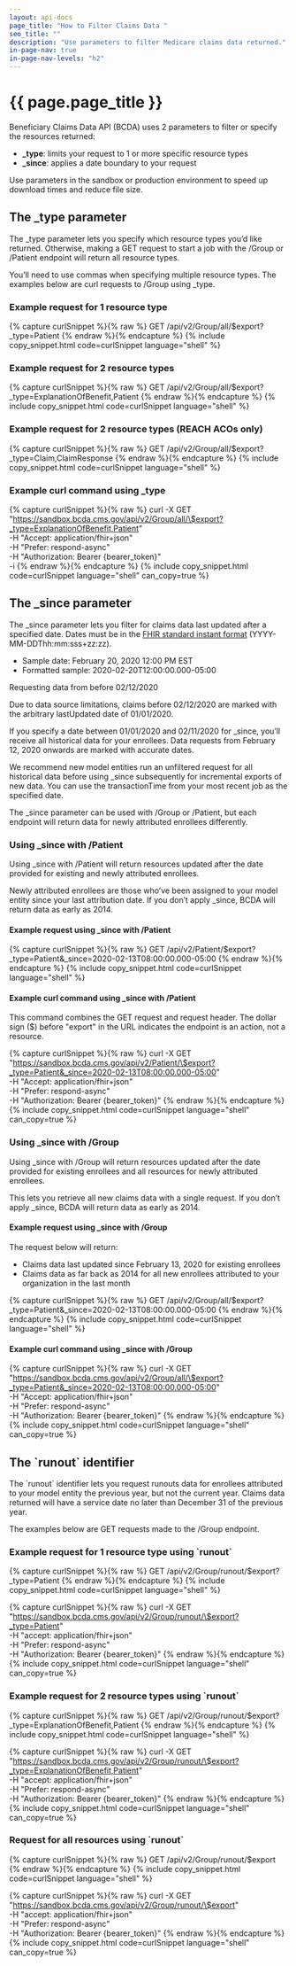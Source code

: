 ```yaml
---
layout: api-docs
page_title: "How to Filter Claims Data "
seo_title: ""
description: "Use parameters to filter Medicare claims data returned."
in-page-nav: true
in-page-nav-levels: "h2"
---
```


# {{ page.page_title }}

Beneficiary Claims Data API (BCDA) uses 2 parameters to filter or specify the resources returned: 

- **_type**: limits your request to 1 or more specific resource types
- **_since**: applies a date boundary to your request

Use parameters in the sandbox or production environment to speed up download times and reduce file size. 

## The _type parameter 

The _type parameter lets you specify which resource types you’d like returned. Otherwise, making a GET request to start a job with the /Group or /Patient endpoint will return all resource types.

You’ll need to use commas when specifying multiple resource types. The examples below are curl requests to /Group using _type. 

<h3 class="font-ui-sm">Example request for 1 resource type</h3>

{% capture curlSnippet %}{% raw %}
GET /api/v2/Group/all/$export?_type=Patient
{% endraw %}{% endcapture %}
{% include copy_snippet.html code=curlSnippet language="shell" %}


<h3 class="font-ui-sm">Example request for 2 resource types</h3>

{% capture curlSnippet %}{% raw %}
GET /api/v2/Group/all/$export?_type=ExplanationOfBenefit,Patient
{% endraw %}{% endcapture %}
{% include copy_snippet.html code=curlSnippet language="shell" %}

<h3 class="font-ui-sm">Example request for 2 resource types (REACH ACOs only)</h3>

{% capture curlSnippet %}{% raw %}
GET /api/v2/Group/all/$export?_type=Claim,ClaimResponse 
{% endraw %}{% endcapture %}
{% include copy_snippet.html code=curlSnippet language="shell" %}

<h3 class="font-ui-sm">Example curl command using _type</h3>

{% capture curlSnippet %}{% raw %}
curl -X GET "https://sandbox.bcda.cms.gov/api/v2/Group/all/\$export?_type=ExplanationOfBenefit,Patient" \
    -H "Accept: application/fhir+json" \
    -H "Prefer: respond-async" \
    -H "Authorization: Bearer {bearer_token}" \
    -i
{% endraw %}{% endcapture %}
{% include copy_snippet.html code=curlSnippet language="shell" can_copy=true %}

## The _since parameter

The _since parameter lets you filter for claims data last updated after a specified date. Dates must be in the [FHIR standard instant format](https://www.hl7.org/fhir/datatypes.html#instant) (YYYY-MM-DDThh:mm:sss+zz:zz). 

- Sample date: February 20, 2020 12:00 PM EST
- Formatted sample: 2020-02-20T12:00:00.000-05:00

<div class="usa-alert usa-alert--warning usa-alert--no-icon">
    <div class="usa-alert__body">
                <p class="usa-alert__text text-bold">Requesting data from before 02/12/2020</p>
        <p class="usa-alert__text">Due to data source limitations, claims before 02/12/2020 are marked with the arbitrary lastUpdated date of 01/01/2020. </p>
        <p>If you specify a date between 01/01/2020 and 02/11/2020 for _since, you’ll receive all historical data for your enrollees. Data requests from February 12, 2020 onwards are marked with accurate dates.</p>
    </div>
</div>

We recommend new model entities run an unfiltered request for all historical data before using _since subsequently for incremental exports of new data. You can use the transactionTime from your most recent job as the specified date.

The _since parameter can be used with /Group or /Patient, but each endpoint will return data for newly attributed enrollees differently.

### Using _since with /Patient 

Using _since with /Patient will return resources updated after the date provided for existing and newly attributed enrollees. 

Newly attributed enrollees are those who’ve been assigned to your model entity since your last attribution date. If you don’t apply _since, BCDA will return data as early as 2014. 

#### Example request using _since with /Patient
<!-- snippet -->
{% capture curlSnippet %}{% raw %}
GET /api/v2/Patient/$export?_type=Patient&_since=2020-02-13T08:00:00.000-05:00
{% endraw %}{% endcapture %}
{% include copy_snippet.html code=curlSnippet language="shell" %}

#### Example curl command using _since with /Patient

This command combines the GET request and request header. The dollar sign ($) before "export" in the URL indicates the endpoint is an action, not a resource.


<!-- snippet -->
{% capture curlSnippet %}{% raw %}
curl -X GET "https://sandbox.bcda.cms.gov/api/v2/Patient/\$export?_type=Patient&_since=2020-02-13T08:00:00.000-05:00" \
    -H "Accept: application/fhir+json" \
    -H "Prefer: respond-async" \
    -H "Authorization: Bearer {bearer_token}"
{% endraw %}{% endcapture %}
{% include copy_snippet.html code=curlSnippet language="shell" can_copy=true %}

### Using _since with /Group 

Using _since with /Group will return resources updated after the date provided for existing enrollees and all resources for newly attributed enrollees. 

This lets you retrieve all new claims data with a single request. If you don’t apply _since, BCDA will return data as early as 2014. 

#### Example request using _since with /Group

The request below will return: 

- Claims data last updated since February 13, 2020 for existing enrollees 
- Claims data as far back as 2014 for all new enrollees attributed to your organization in the last month
<!-- snippet -->
{% capture curlSnippet %}{% raw %}
GET /api/v2/Group/all/$export?_type=Patient&_since=2020-02-13T08:00:00.000-05:00
{% endraw %}{% endcapture %}
{% include copy_snippet.html code=curlSnippet language="shell" %}

#### Example curl command using _since with /Group

<!-- snippet -->
{% capture curlSnippet %}{% raw %}
curl -X GET "https://sandbox.bcda.cms.gov/api/v2/Group/all/\$export?_type=Patient&_since=2020-02-13T08:00:00.000-05:00" \
    -H "Accept: application/fhir+json" \
    -H "Prefer: respond-async" \
    -H "Authorization: Bearer {bearer_token}"
{% endraw %}{% endcapture %}
{% include copy_snippet.html code=curlSnippet language="shell" can_copy=true %}


## The \`runout` identifier

The \`runout` identifier lets you request runouts data for enrollees attributed to your model entity the previous year, but not the current year. Claims data returned will have a service date no later than December 31 of the previous year.

The examples below are GET requests made to the /Group endpoint. 

<h3 class="font-ui-sm">Example request for 1 resource type using `runout`</h3>

<!-- snippet -->
{% capture curlSnippet %}{% raw %}
GET /api/v2/Group/runout/$export?_type=Patient
{% endraw %}{% endcapture %}
{% include copy_snippet.html code=curlSnippet language="shell" %}

<!-- snippet -->
{% capture curlSnippet %}{% raw %}
curl -X GET "https://sandbox.bcda.cms.gov/api/v2/Group/runout/\$export?_type=Patient" \
    -H "accept: application/fhir+json" \
    -H "Prefer: respond-async" \
    -H "Authorization: Bearer {bearer_token}"
{% endraw %}{% endcapture %}
{% include copy_snippet.html code=curlSnippet language="shell" can_copy=true %}

<h3 class="font-ui-sm">Example request for 2 resource types using `runout`</h3>

<!-- snippet -->
{% capture curlSnippet %}{% raw %}
GET /api/v2/Group/runout/$export?_type=ExplanationOfBenefit,Patient
{% endraw %}{% endcapture %}
{% include copy_snippet.html code=curlSnippet language="shell" %}

<!-- snippet -->
{% capture curlSnippet %}{% raw %}
curl -X GET "https://sandbox.bcda.cms.gov/api/v2/Group/runout/\$export?_type=ExplanationOfBenefit,Patient" \
    -H "accept: application/fhir+json" \
    -H "Prefer: respond-async" \
    -H "Authorization: Bearer {bearer_token}"
{% endraw %}{% endcapture %}
{% include copy_snippet.html code=curlSnippet language="shell" can_copy=true %}

<h3 class="font-ui-sm">Request for all resources using `runout`</h3>

<!-- snippet -->
{% capture curlSnippet %}{% raw %}
GET /api/v2/Group/runout/$export
{% endraw %}{% endcapture %}
{% include copy_snippet.html code=curlSnippet language="shell" %}

<!-- snippet -->
{% capture curlSnippet %}{% raw %}
curl -X GET "https://sandbox.bcda.cms.gov/api/v2/Group/runout/\$export" \
    -H "accept: application/fhir+json" \
    -H "Prefer: respond-async" \
    -H "Authorization: Bearer {bearer_token}"
{% endraw %}{% endcapture %}
{% include copy_snippet.html code=curlSnippet language="shell" can_copy=true %}
